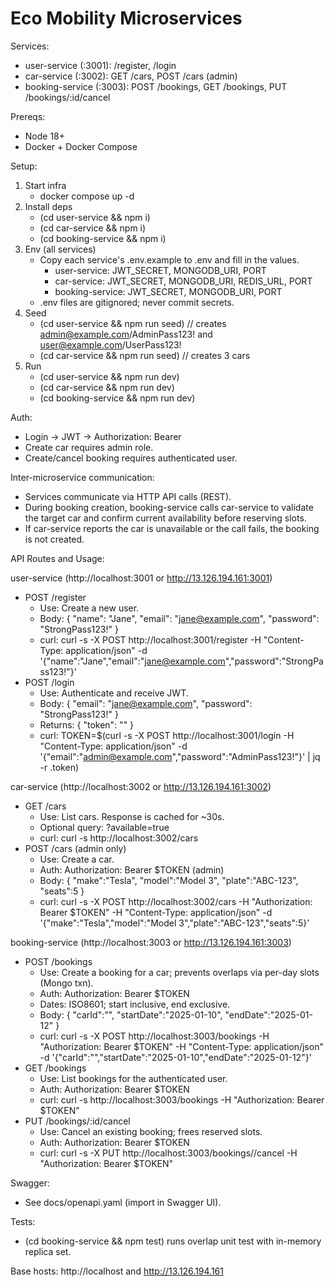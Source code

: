 # Eco Mobility Microservices

Services:
- user-service (:3001): /register, /login
- car-service (:3002): GET /cars, POST /cars (admin)
- booking-service (:3003): POST /bookings, GET /bookings, PUT /bookings/:id/cancel

Prereqs:
- Node 18+
- Docker + Docker Compose

Setup:
1) Start infra
   - docker compose up -d
2) Install deps
   - (cd user-service && npm i)
   - (cd car-service && npm i)
   - (cd booking-service && npm i)
3) Env (all services)
   - Copy each service's .env.example to .env and fill in the values.
     - user-service: JWT_SECRET, MONGODB_URI, PORT
     - car-service:  JWT_SECRET, MONGODB_URI, REDIS_URL, PORT
     - booking-service: JWT_SECRET, MONGODB_URI, PORT
   - .env files are gitignored; never commit secrets.
4) Seed
   - (cd user-service && npm run seed)  // creates admin@example.com/AdminPass123! and user@example.com/UserPass123!
   - (cd car-service && npm run seed)   // creates 3 cars
5) Run
   - (cd user-service && npm run dev)
   - (cd car-service && npm run dev)
   - (cd booking-service && npm run dev)

Auth:
- Login -> JWT -> Authorization: Bearer <token>
- Create car requires admin role.
- Create/cancel booking requires authenticated user.

Inter-microservice communication:
- Services communicate via HTTP API calls (REST).
- During booking creation, booking-service calls car-service to validate the target car and confirm current availability before reserving slots.
- If car-service reports the car is unavailable or the call fails, the booking is not created.

API Routes and Usage:

user-service (http://localhost:3001 or http://13.126.194.161:3001)
- POST /register
  - Use: Create a new user.
  - Body: { "name": "Jane", "email": "jane@example.com", "password": "StrongPass123!" }
  - curl:
    curl -s -X POST http://localhost:3001/register -H "Content-Type: application/json" -d '{"name":"Jane","email":"jane@example.com","password":"StrongPass123!"}'
- POST /login
  - Use: Authenticate and receive JWT.
  - Body: { "email": "jane@example.com", "password": "StrongPass123!" }
  - Returns: { "token": "<JWT>" }
  - curl:
    TOKEN=$(curl -s -X POST http://localhost:3001/login -H "Content-Type: application/json" -d '{"email":"admin@example.com","password":"AdminPass123!"}' | jq -r .token)

car-service (http://localhost:3002 or http://13.126.194.161:3002)
- GET /cars
  - Use: List cars. Response is cached for ~30s.
  - Optional query: ?available=true
  - curl:
    curl -s http://localhost:3002/cars
- POST /cars  (admin only)
  - Use: Create a car.
  - Auth: Authorization: Bearer $TOKEN (admin)
  - Body: { "make":"Tesla", "model":"Model 3", "plate":"ABC-123", "seats":5 }
  - curl:
    curl -s -X POST http://localhost:3002/cars -H "Authorization: Bearer $TOKEN" -H "Content-Type: application/json" -d '{"make":"Tesla","model":"Model 3","plate":"ABC-123","seats":5}'

booking-service (http://localhost:3003 or http://13.126.194.161:3003)
- POST /bookings
  - Use: Create a booking for a car; prevents overlaps via per-day slots (Mongo txn).
  - Auth: Authorization: Bearer $TOKEN
  - Dates: ISO8601; start inclusive, end exclusive.
  - Body: { "carId":"<carId>", "startDate":"2025-01-10", "endDate":"2025-01-12" }
  - curl:
    curl -s -X POST http://localhost:3003/bookings -H "Authorization: Bearer $TOKEN" -H "Content-Type: application/json" -d '{"carId":"<carId>","startDate":"2025-01-10","endDate":"2025-01-12"}'
- GET /bookings
  - Use: List bookings for the authenticated user.
  - Auth: Authorization: Bearer $TOKEN
  - curl:
    curl -s http://localhost:3003/bookings -H "Authorization: Bearer $TOKEN"
- PUT /bookings/:id/cancel
  - Use: Cancel an existing booking; frees reserved slots.
  - Auth: Authorization: Bearer $TOKEN
  - curl:
    curl -s -X PUT http://localhost:3003/bookings/<bookingId>/cancel -H "Authorization: Bearer $TOKEN"

Swagger:
- See docs/openapi.yaml (import in Swagger UI).

Tests:
- (cd booking-service && npm test) runs overlap unit test with in-memory replica set.

Base hosts: http://localhost and http://13.126.194.161
